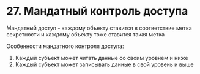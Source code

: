 # 27. Мандатный контроль доступа

Мандатный доступ - каждому объекту ставится в соответствие метка секретности и каждому объекту тоже ставится такая метка

Особенности мандатного контроля доступа:

1. Каждый субъект может читать данные со своим уровнем и ниже
2. Каждый субъект может записывать данные в свой уровень и выше

